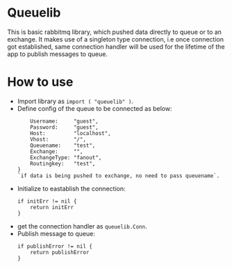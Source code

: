 # Queuelib

This is basic rabbitmq library, which pushed data directly to queue or to an exchange. It makes use of a singleton type connection, i.e once connection got established, same connection handler will be used for the lifetime of the app to publish messages to queue.

# How to use

* Import library as `import ( "queuelib" )`.
* Define config of the queue to be connected as below:
    ``` config := queuelib.Config{
		Username:     "guest",
		Password:     "guest",
		Host:         "localhost",
		Vhost:        "/",
		Queuename:    "test",
		Exchange:     "",
		ExchangeType: "fanout",
		Routingkey:   "test",
	}
    `if data is being pushed to exchange, no need to pass queuename`.

* Initialize to eastablish the connection:
    ``` initErr := queuelib.Init(&config)
	if initErr != nil {
		return initErr
	}

* get the connection handler as `queuelib.Conn`.
* Publish message to queue:
    ``` publishError := queue.Publish(config, data)
	if publishError != nil {
		return publishError
	}


